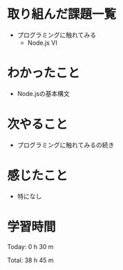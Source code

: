 # 取り組んだ課題一覧
- プログラミングに触れてみる
  - Node.js VI

# わかったこと
- Node.jsの基本構文

# 次やること
- プログラミングに触れてみるの続き
  
# 感じたこと
- 特になし
  
# 学習時間
Today: 0 h 30 m

Total: 38 h 45 m

